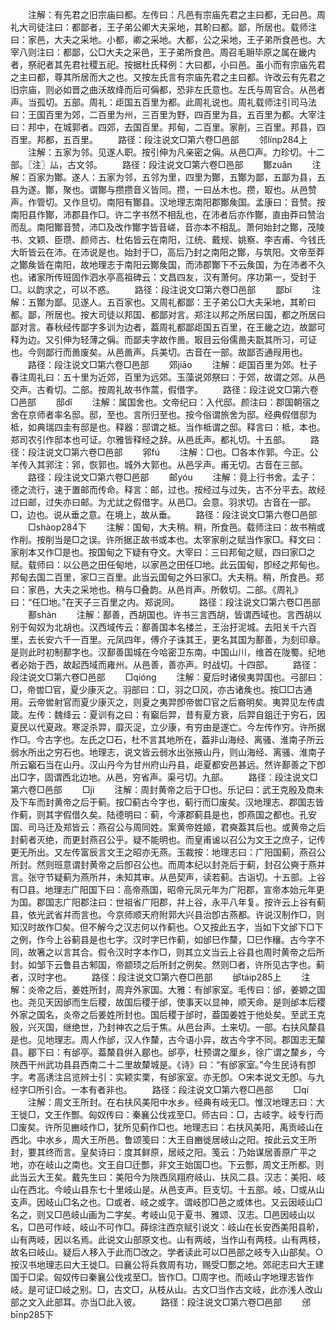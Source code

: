 <!-- { "loadSidebar": true } -->
　　注解：有先君之旧宗庙曰都。左传曰：凡邑有宗庙先君之主曰都，无曰邑。周礼大司徒注曰：都鄙者，王子弟公卿大夫采地，其畍曰都。鄙，所居也。载师注曰：家邑，大夫之采地。小都，卿之采地。大都，公之采地，王子弟所食邑也。大宰八则注曰：都鄙，公□大夫之采邑，王子弟所食邑。周召毛耼毕原之属在畿内者，祭祀者其先君社稷五祀。按据杜氏释例：大曰都，小曰邑。虽小而有宗庙先君之主曰都，尊其所居而大之也。又按左氏言有宗庙先君之主曰都。许改云有先君之旧宗庙，则必如晋之曲沃故绛而后可偁都，恐非左氏意也。左氏与周官合。从邑者声。当孤切。五部。周礼：歫国五百里为都。此周礼说也。周礼载师注引司马法曰：王国百里为郊，二百里为州，三百里为野，四百里为县，五百里为都。大宰注曰：邦中，在城郭者。四郊，去国百里。邦甸，二百里。家削，三百里。邦县，四百里。邦都，五百里。
　　路径：段注说文□第六卷□邑部
　　邻línp284上
　　注解：五家为邻。见遂人职。按引伸为凡亲密之偁。从邑□声。力珍切。十二部。〖注〗厸，古文邻。
　　路径：段注说文□第六卷□邑部
　　酇zuǎn
　　注解：百家为酇。遂人：五家为邻，五邻为里，四里为酇，五酇为鄙，五鄙为县，五县为遂。酇，聚也。谓酇与攒攒音义皆同。攒，一曰丛木也。攒，冣也。从邑赞声。作管切。又作旦切。南阳有酇县。汉地理志南阳郡酇矦国。孟康曰：音赞。按南阳县作酇，沛郡县作□。许二字书然不相乱也，在沛者后亦作酇，直由莽曰赞治而乱。南阳酇音赞，沛□及改作酇字皆音嵯，音亦本不相乱。萧何始封之酇，茂陵书、文颖、臣瓒、颜师古、杜佑皆云在南阳，江统、戴规、姚察、李吉甫、今钱氏大昕皆云在沛。在沛说是也。始封于□，高后乃封之南阳之酇，与筑阳。文帝至莽之酇矦皆在南阳，故地理志于南阳云酇矦国，而沛郡酇下不云矦国，为在沛者不久也。诸家所传班固作泗水亭高祖碑云：文昌四友，汉有萧何。序功第一，受封于□。以韵求之，可以不惑。
　　路径：段注说文□第六卷□邑部
　　鄙bǐ
　　注解：五酇为鄙。见遂人。五百家也。又周礼都鄙：王子弟公□大夫采地，其畍曰都。鄙，所居也。按大司徒以邦国、都鄙对言。郑注以邦之所居曰国，都之所居曰鄙对言。春秋经传鄙字多训为边者，葢周礼都鄙歫国五百里，在王畿之边，故鄙可释为边。又引伸为轻薄之偁。而鄙夫字故作啚。冣目云俗儒啚夫翫其所习，可证也。今则鄙行而啚废矣。从邑啚声。兵美切。古音在一部。故鄙否通叚用也。
　　路径：段注说文□第六卷□邑部
　　郊jiāo
　　注解：歫国百里为郊。杜子春注周礼曰：五十里为近郊，百里为远郊。玉藻说郊祭曰：于郊，故谓之郊。从邑交声。古肴切。二部。按周礼故书作蒿，假借字。
　　路径：段注说文□第六卷□邑部
　　邸dǐ
　　注解：属国舍也。文帝纪曰：入代邸。颜注曰：郡国朝宿之舍在京师者率名邸。邸，至也。言所归至也。按今俗谓旅舍为邸。经典假借邸为柢，如典瑞四圭有邸是也。释器：邸谓之柢。当作柢谓之邸。释言曰：柢，本也。郑司农引作邸本也可证。尔雅皆释经之辞。从邑氐声。都礼切。十五部。
　　路径：段注说文□第六卷□邑部
　　郛fú
　　注解：□也。□各本作郭。今正。公羊传入其郛注：郛，恢郭也。城外大郭也。从邑孚声。甫无切。古音在三部。
　　路径：段注说文□第六卷□邑部
　　邮yóu
　　注解：竟上行书舍。孟子：德之流行，速于置邮而传命。释言：邮，过也。按经过与过失，古不分平去。故经过曰邮，过失亦曰邮。为尤訧之假借字。从邑□。会意。羽求切。古音在一部。□，边也。说从垂之意。在境上，故从垂。
　　路径：段注说文□第六卷□邑部
　　□shàop284下
　　注解：国甸，大夫稍。稍，所食邑。载师注曰：故书稍或作削。按削当是□之误。许所据正故书或本也。太宰家削之赋当作家□。释文曰：家削本又作□是也。按国甸之下疑有夺文。大宰曰：三曰邦甸之赋，四曰家□之赋。载师曰：以公邑之田任甸地，以家邑之田任□地。此云国甸，卽经之邦甸也。邦甸去国二百里，家□三百里。此当云国甸之外曰家□。大夫稍。稍，所食邑。郑曰：家邑，大夫之采地也。稍与□叠韵。从邑肖声。所敎切。二部。《周礼》曰：“任□地。”在天子三百里之内。郑说同。
　　路径：段注说文□第六卷□邑部
　　鄯shàn
　　注解：鄯善，西胡国也。许书三言西胡，皆谓西域也。言西胡以别于匈奴为北胡也。汉西域传云：鄯善国本名楼兰，王治扜泥城。去阳关千六百里，去长安六千一百里。元凤四年，傅介子诛其王，更名其国为鄯善，为刻印章。是则此时初制鄯字也。汉鄯善国城在今哈密卫东南。中国山川，维首在陇蜀。纪地者必始于西，故起西域而雍州。从邑善，善亦声。时战切。十四部。
　　路径：段注说文□第六卷□邑部
　　□qiónɡ
　　注解：夏后时诸侯夷羿国也。弓部曰：□，帝喾□官，夏少康灭之。羽部曰：□，羽之□风，亦古诸矦也。按□□古通用。云帝喾射官而夏少康灭之，则夏之夷羿卽帝喾□官之后裔明矣。夷羿见左传虞箴。左传：魏绛云：夏训有之曰：有竆后羿，昔有夏方衰，后羿自鉏迁于穷石，因夏民以代夏政。寒浞杀羿，靡灭浞，立少康，有穷由是遂亡。今左传作穷。许所据作□。今古字也。左氏之□石，杜不言其地所在，葢非山海经、离骚、淮南子所云弱水所出之穷石也。地理志，说文皆云弱水出张掖山丹，则山海经、离骚、淮南子所云竆石当在山丹。汉山丹今为甘州府山丹县，歫夏都安邑甚远。然许鄯善之下卽出□字，固谓西北边地。从邑，穷省声。渠弓切。九部。
　　路径：段注说文□第六卷□邑部
　　□jì
　　注解：周封黄帝之后于□也。乐记曰：武王克殷及商未及下车而封黄帝之后于蓟。按□蓟古今字也，蓟行而□废矣。汉地理志、郡国志皆作蓟，则其字假借久矣。陆德明曰：蓟，今涿郡蓟县是也，卽燕国之都也。孔安国、司马迁及郑皆云：燕召公与周同姓。案黄帝姓姬，君奭葢其后也。或黄帝之后封蓟者灭绝，而更封燕召公乎。疑不能明也。而皇甫谧以召公为文王之庶子，记传更无所出。又左传富辰言文王之昭亦无燕。玉裁按：地理志曰：广阳国蓟，燕召公所封。然则班意谓封黄帝之后卽召公也。而周本纪以封尧后于蓟，封召公奭于燕并言。张守节疑蓟为燕所幷，未知其审。从邑契声，读若蓟。古诣切。十五部。上谷有□县。地理志广阳国下曰：高帝燕国，昭帝元凤元年为广阳郡，宣帝本始元年更为国。郡国志广阳郡注曰：世祖省广阳郡，幷上谷，永平八年复。按许云上谷有蓟县，依光武省幷而言也。今京师顺天府附郭大兴县治卽古燕都。许说汉制作□，则知汉时故作□矣。但不解今之汉志何以作蓟也。○又按此五字，当如下文邰下□下之例，作今上谷蓟县是也七字。汉时字巳作蓟，如邰巳作斄，□巳作穰。古今字不同，故箸之以言其合。假令汉时字本作□，则其立文当云上谷县也周时黄帝之后所封。如邹下云鲁县古邾国，帝颛顼之后所封之例矣。然则□者，许所见古字也。蓟者，汉时字也。
　　路径：段注说文□第六卷□邑部
　　邰táip285上
　　注解：炎帝之后，姜姓所封，周弃外家国。大雅：有邰家室。毛传曰：邰，姜嫄之国也。尧见天因邰而生后稷，故国后稷于邰，使事天以显神，顺天命。是则邰本后稷外家之国名，炎帝之后姜姓所封也。国后稷于邰时，葢国姜姓于他处矣。至武王克殷，兴灭国，继绝世，乃封神农之后于焦。从邑台声。土来切。一部。右扶风斄县是也。见地理志。周人作邰，汉人作斄，古今语小异，故古今字不同。郡国志无斄县。郿下曰：有邰亭。葢斄县倂入郿也。邰亭，杜预谓之厘乡，徐广谓之斄乡，今陜西干州武功县县西南二十二里故斄城是。《诗》曰：“有邰家室。”今生民诗有卽字。考高诱注吕览辨士引：实颖实栗，有邰家室。亦无卽。○宋本说文无卽。与九经字□所引合。一本有者非也。
　　路径：段注说文□第六卷□邑部
　　□qí
　　注解：周文王所封。在右扶风美阳中水乡。经典有岐无□。惟汉地理志曰：大王徙□，文王作酆。匈奴传曰：秦襄公伐戎至□。师古曰：□，古岐字。岐专行而□废矣。许所见豳岐作□，犹所见蓟作□也。地理志曰：右扶风美阳，禹贡岐山在西北。中水乡，周大王所邑。鲁颂笺曰：大王自豳徙居岐山之阳。按此云文王所封，要其终而言。皇矣诗曰：度其鲜原，居岐之阳。笺云：乃始谋居善原广平之地，亦在岐山之南也。文王自□迁酆，非文王始国□也。下云酆，周文王所都。则此当云大王矣。戴先生曰：美阳今为陜西凤翔府岐山、扶风二县。汉志：美阳、岐山在西北。今岐山县东七十里岐山是。从邑支声。巨支切。十五部。岐，□或从山支声。因岐山□名之也。□或者、岐之或字。谓岐卽□邑之或体也。又云因岐山□名之，则又□邑岐山画为二字矣。考岐山见于夏书、雅颂、汉志。□邑因岐山以名，□邑可作岐，岐山不可作□。薛综注西京赋引说文：岐山在长安西美阳县畍，山有两岐，因以名焉。此说文山部原文也。山有两岐，当作山有两枝。山有两枝，故名曰岐山。疑后人移入于此而□改之。学者读此可以□邑部之岐专入山部矣。○按汉书地理志曰大王徙□。曰襄公将兵救周有功，赐受□酆之地。郊祀志曰大王建国于□梁。匈奴传曰秦襄公伐戎至□。皆作□。□周字也。而岐山字地理志皆作岐。是可证□岐之别。□，古文□，从枝从山。古文□当作古文岐，此亦浅人改山部之文入此部耳。亦当□此入彼。
　　路径：段注说文□第六卷□邑部
　　邠bīnp285下
